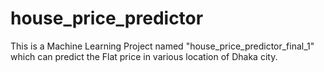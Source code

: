 # house_price_predictor
This is a Machine Learning Project named "house_price_predictor_final_1" which can predict the Flat price in various location of Dhaka city.
